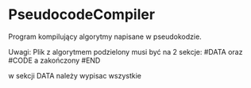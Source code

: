 # PseudocodeCompiler
Program kompilujący algorytmy napisane w pseudokodzie.

Uwagi:
  Plik z algorytmem podzielony musi być na 2 sekcje:
  #DATA oraz 
  #CODE
  a zakończony 
  #END
  
  w sekcji DATA należy wypisac wszystkie 

